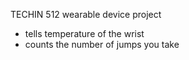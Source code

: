 TECHIN 512 wearable device project
- tells temperature of the wrist
- counts the number of jumps you take
